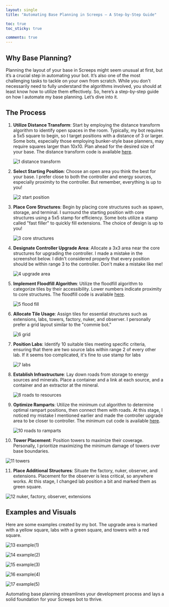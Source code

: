 ```yaml
---
layout: single
title: "Automating Base Planning in Screeps – A Step-by-Step Guide"

toc: true
toc_sticky: true

comments: true
---
```

## Why Base Planning?

Planning the layout of your base in Screeps might seem unusual at first, but it’s a crucial step in automating your bot. It’s also one of the most challenging tasks to tackle on your own from scratch. While you don't necessarily need to fully understand the algorithms involved, you should at least know how to utilize them effectively. So, here’s a step-by-step guide on how I automate my base planning. Let’s dive into it.

## The Process

1. **Utilize Distance Transform**: Start by employing the distance transform algorithm to identify open spaces in the room. Typically, my bot requires a 5x5 square to begin, so I target positions with a distance of 3 or larger. Some bots, especially those employing bunker-style base planners, may require squares larger than 10x10. Plan ahead for the desired size of your base. The distance transform code is available [here](https://github.com/sy-harabi/screeps-algorithgm-utils/blob/33a0a406d86ed0a916d540340b3d07e3f5992065/utils.js#L10).

   ![1  distance transform](https://github.com/user-attachments/assets/fb8c5f03-9e0a-4579-82ff-a21a124a5380)

2. **Select Starting Position**: Choose an open area you think the best for your base. I prefer close to both the controller and energy sources, especially proximity to the controller. But remember, everything is up to you!

   ![2  start position](https://github.com/user-attachments/assets/88ee32ea-99ea-445b-ba3f-bbf76c26d37c)

3. **Place Core Structures**: Begin by placing core structures such as spawn, storage, and terminal. I surround the starting position with core structures using a 5x5 stamp for efficiency. Some bots utilize a stamp called "fast filler" to quickly fill extensions. The choice of design is up to you!

   ![3  core structures](https://github.com/user-attachments/assets/423a1593-08a4-4552-8b50-ee5cc6055e82)

4. **Designate Controller Upgrade Area**: Allocate a 3x3 area near the core structures for upgrading the controller. I made a mistake in the screenshot below. I didn't considered properly that every position should be within range 3 to the controller. Don't make a mistake like me!

   ![4  upgrade area](https://github.com/user-attachments/assets/7b300577-b6a7-4a92-bfe4-28af168811cb)

5. **Implement Floodfill Algorithm**: Utilize the floodfill algorithm to categorize tiles by their accessibility. Lower numbers indicate proximity to core structures. The floodfill code is available [here](https://github.com/sy-harabi/screeps-algorithgm-utils/blob/33a0a406d86ed0a916d540340b3d07e3f5992065/utils.js#L115).

   ![5  flood fill](https://github.com/user-attachments/assets/93ff0067-7c19-40c4-9835-65a4d8caf371)

6. **Allocate Tile Usage**: Assign tiles for essential structures such as extensions, labs, towers, factory, nuker, and observer. I personally prefer a grid layout similar to the "commie bot."

   ![6  grid](https://github.com/user-attachments/assets/11142e54-853e-458d-9040-a906dcb6e009)

7. **Position Labs**: Identify 10 suitable tiles meeting specific criteria, ensuring that there are two source labs within range 2 of every other lab. If it seems too complicated, it's fine to use stamp for labs

   ![7  labs](https://github.com/user-attachments/assets/553cfa99-8983-415a-a137-63b9ec336b82)

8. **Establish Infrastructure**: Lay down roads from storage to energy sources and minerals. Place a container and a link at each source, and a container and an extractor at the mineral.

   ![8  roads to resources](https://github.com/user-attachments/assets/eba74c08-c41d-4c7d-8f05-52633f11b3ba)

9. **Optimize Ramparts**: Utilize the minimum cut algorithm to determine optimal rampart positions, then connect them with roads. At this stage, I noticed my mistake I mentioned earlier and made the controller upgrade area to be closer to controller. The minimum cut code is available [here](https://github.com/sy-harabi/screeps-algorithgm-utils/blob/33a0a406d86ed0a916d540340b3d07e3f5992065/utils.js#L204).

   ![10  roads to ramparts](https://github.com/user-attachments/assets/1114dd73-d54a-4f31-9ebc-da26b38f85ee)

10. **Tower Placement**: Position towers to maximize their coverage. Personally, I prioritize maximizing the minimum damage of towers over base boundaries.

   ![11  towers](https://github.com/user-attachments/assets/e40d6a89-3fea-46a1-97bd-6e02599bf72f)

11. **Place Additional Structures**: Situate the factory, nuker, observer, and extensions. Placement for the observer is less critical, so anywhere works. At this stage, I changed lab position a bit and marked them as green square.

   ![12  nuker, factory, observer, extensions](https://github.com/user-attachments/assets/c6e8da9c-9b8f-47f4-9972-131c51ffd832) 

## Examples and Visuals
Here are some examples created by my bot. The upgrade area is marked with a yellow square, labs with a green square, and towers with a red square.

   ![13  example(1)](https://github.com/user-attachments/assets/92005d2c-a093-45f3-ba20-cb7f6aad77c9)

   ![14  example(2)](https://github.com/user-attachments/assets/07b63b20-1057-4d9d-9d69-5198737e68cd)

   ![15  example(3)](https://github.com/user-attachments/assets/2cb0b637-7678-46e2-bba4-7d1cc9376b99)

   ![16  example(4)](https://github.com/user-attachments/assets/ef6e5ac0-cf8f-4c64-96b2-71e28c1d7f0f)

   ![17  example(5)](https://github.com/user-attachments/assets/aea38274-390a-4b1f-bbe8-555220f3d320)

Automating base planning streamlines your development process and lays a solid foundation for your Screeps bot to thrive.

